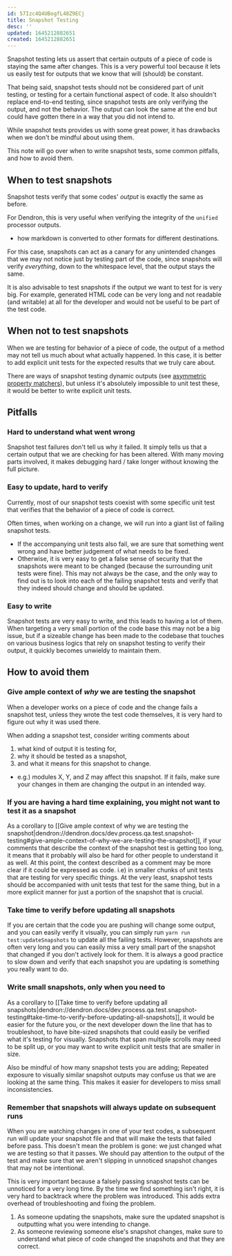 ```yaml
---
id: 57Izc4Q4UBogfL48Z9ECj
title: Snapshot Testing
desc: ''
updated: 1645212882651
created: 1645212882651
---
```


Snapshot testing lets us assert that certain outputs of a piece of code is staying the same after changes. This is a very powerful tool because it lets us easily test for outputs that we know that will (should) be constant.

That being said, snapshot tests should not be considered part of unit testing, or testing for a certain functional aspect of code. It also shouldn't replace end-to-end testing, since snapshot tests are only verifying the output, and not the behavior. The output can look the same at the end but could have gotten there in a way that you did not intend to. 

While snapshot tests provides us with some great power, it has drawbacks when we don't be mindful about using them.

This note will go over when to write snapshot tests, some common pitfalls, and how to avoid them.

## When to test snapshots
Snapshot tests verify that some codes' _output_ is exactly the same as before.

For Dendron, this is very useful when verifying the integrity of the `unified` processor outputs.
  - how markdown is converted to other formats for different destinations.

For this case, snapshots can act as a canary for any unintended changes that we may not notice just by testing part of the code, since snapshots will verify _everything_, down to the whitespace level, that the output stays the same.

It is also advisable to test snapshots if the output we want to test for is very big. For example, generated HTML code can be very long and not readable (and writable) at all for the developer and would not be useful to be part of the test code.

## When not to test snapshots
When we are testing for behavior of a piece of code, the output of a method may not tell us much about what actually happened. In this case, it is better to add explicit unit tests for the expected results that we truly care about.

There are ways of snapshot testing dynamic outputs (see [asymmetric property matchers](https://jestjs.io/docs/snapshot-testing#property-matchers)), but unless it's absolutely impossible to unit test these, it would be better to write explicit unit tests.

## Pitfalls

### Hard to understand what went wrong
Snapshot test failures don't tell us why it failed. It simply tells us that a certain output that we are checking for has been altered. With many moving parts involved, it makes debugging hard / take longer without knowing the full picture.

### Easy to update, hard to verify
Currently, most of our snapshot tests coexist with some specific unit test that verifies that the behavior of a piece of code is correct. 

Often times, when working on a change, we will run into a giant list of failing snapshot tests.
  - If the accompanying unit tests also fail, we are sure that something went wrong and have better judgement of what needs to be fixed.
  - Otherwise, it is very easy to get a false sense of security that the snapshots were meant to be changed (because the surrounding unit tests were fine). This may not always be the case, and the only way to find out is to look into each of the failing snapshot tests and verify that they indeed should change and should be updated.

### Easy to write
Snapshot tests are very easy to write, and this leads to having a lot of them. When targeting a very small portion of the code base this may not be a big issue, but if a sizeable change has been made to the codebase that touches on various business logics that rely on snapshot testing to verify their output, it quickly becomes unwieldy to maintain them.

## How to avoid them

### Give ample context of _why_ we are testing the snapshot
When a developer works on a piece of code and the change fails a snapshot test, unless they wrote the test code themselves, it is very hard to figure out why it was used there. 

When adding a snapshot test, consider writing comments about 
1. what kind of output it is testing for,
1. why it should be tested as a snapshot,
1. and what it means for this snapshot to change.
  - e.g.) modules X, Y, and Z may affect this snapshot. If it fails, make sure your changes in them are changing the output in an intended way.

### If you are having a hard time explaining, you might not want to test it as a snapshot
As a corollary to [[Give ample context of why we are testing the snapshot|dendron://dendron.docs/dev.process.qa.test.snapshot-testing#give-ample-context-of-why-we-are-testing-the-snapshot]], if your comments that describe the context of the snapshot test is getting too long, it means that it probably will also be hard for other people to understand it as well. At this point, the context described as a comment may be more clear if it could be expressed as code. i.e) in smaller chunks of unit tests that are testing for very specific things. At the very least, snapshot tests should be accompanied with unit tests that test for the same thing, but in a more explicit manner for just a portion of the snapshot that is crucial.

### Take time to verify before updating all snapshots
If you are certain that the code you are pushing will change some output, and you can easily verify it visually, you can simply run `yarn run test:updateSnapshots` to update all the failing tests. However, snapshots are often very long and you can easily miss a very small part of the snapshot that changed if you don't actively look for them. It is always a good practice to slow down and verify that each snapshot you are updating is something you really want to do.

### Write small snapshots, only when you need to
As a corollary to [[Take time to verify before updating all snapshots|dendron://dendron.docs/dev.process.qa.test.snapshot-testing#take-time-to-verify-before-updating-all-snapshots]], it would be easier for the future you, or the next developer down the line that has to troubleshoot, to have bite-sized snapshots that could easily be verified what it's testing for visually. Snapshots that span multiple scrolls may need to be split up, or you may want to write explicit unit tests that are smaller in size.

Also be mindful of how many snapshot tests you are adding; Repeated exposure to visually similar snapshot outputs may confuse us that we are looking at the same thing. This makes it easier for developers to miss small inconsistencies.

### Remember that snapshots will always update on subsequent runs
When you are watching changes in one of your test codes, a subsequent run will update your snapshot file and that will make the tests that failed before pass. This doesn't mean the problem is gone: we just changed what we are testing so that it passes. We should pay attention to the output of the test and make sure that we aren't slipping in unnoticed snapshot changes that may not be intentional.

This is very important because a falsely passing snapshot tests can be unnoticed for a very long time. By the time we find something isn't right, it is very hard to backtrack where the problem was introduced. This adds extra overhead of troubleshooting and fixing the problem.

1. As someone updating the snapshots, make sure the updated snapshot is outputting what you were intending to change.
1. As someone reviewing someone else's snapshot changes, make sure to understand what piece of code changed the snapshots and that they are correct.